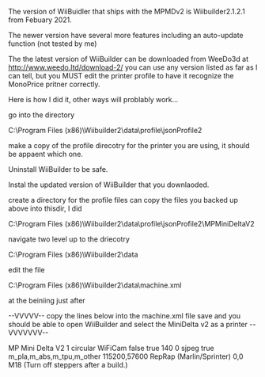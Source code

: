 
The version of WiiBuidler that ships with the MPMDv2 is Wiibuilder2.1.2.1 from Febuary 2021. 

The newer version have several more features including an auto-update function (not tested by me)

The the latest version of WiiBuilder can be downloaded from WeeDo3d at http://www.weedo.ltd/download-2/
you can use any version listed as far as I can tell, but you MUST edit the printer profile to have it recognize the MonoPrice pritner correctly.


Here is how I did it, other ways will problably work...

go into the directory

C:\Program Files (x86)\Wiibuilder2\data\profile\jsonProfile2

make a copy of the profile direcotry for the printer you are using, it should be appaent which one.

Uninstall WiiBuilder to be safe.

Instal the updated version of WiiBuilder that you downlaoded.

create a directory for the profile files can copy the files you backed up above into thisdir, I did 

C:\Program Files (x86)\Wiibuilder2\data\profile\jsonProfile2\MPMiniDeltaV2

navigate two level up to the driecotry

C:\Program Files (x86)\Wiibuilder2\data

edit the file

C:\Program Files (x86)\Wiibuilder2\data\machine.xml


at the beiniing just after 

<?xml version="1.0" encoding="utf-8"?>
<machines>

 --VVVVV-- copy the lines below into the machine.xml file save and you should be able to open WiiBuilder and select the MiniDelta v2 as a printer --VVVVVVV--

  
  <machine experimental="0">
		<name>MP Mini Delta V2</name>
		<geometry type="cartesian">
			<!-- different pulleys on X and Y axii -->
			<axis id="x" length="110" maxfeedrate="9000" homingfeedrate="1200" stepspermm="94.139704" endstops="max" timeout="60"/>  <!-- Pulley dia: 10.82mm / 1/8 step = 1/(10.82 * pi / 1600) -->
			<axis id="y" length="110" maxfeedrate="9000" homingfeedrate="1200" stepspermm="94.139704" endstops="max" timeout="60"/>  <!-- Pulley dia: 10.82mm / 1/8 step = 1/(10.82 * pi / 1600) -->
			<axis id="z" length="120" maxfeedrate="240" homingfeedrate="1100" stepspermm="400" endstops="min" timeout="60"/> <!-- Actual length is 157mm, we reserve ~5mm for safety.TR-8x8 Z axis = 1/(8/1600) -->
			<axis id="a" length="100000" maxfeedrate="1600" stepspermm="94.139704" endstops="none" homingfeedrate="1100" timeout="60"/> <!-- stepspermm is incoming filament length, see comment at bottom for explanation -->
		</geometry>
		<tools>
			<tool name="Mk8" stepper_axis="a" index="0" type="extruder" motor="true" fan="true" heatedplatform="true" motor_steps="3200" default_rpm="3" heater="true"/>
		  <extruderCount>1</extruderCount>		
    </tools>
    <bedShape>circular</bedShape>
    <wlan>
        <type>WiFiCam</type>
        <camera>false</camera>
    </wlan>
    <thumbnail>
        <visible>true</visible>
        <size>140</size>
        <rotateAngle>0</rotateAngle>
        <type>sjpeg</type>
    </thumbnail>
    <preheat>true</preheat>
    <meterials>m_pla,m_abs,m_tpu,m_other</meterials>
		<clamps></clamps>
		<driver name="RepRap">
			<!-- optional: <portname>COM3</portname> -->
			<rate>115200,57600</rate>
            <flipAxis></flipAxis>
		</driver>
		<warmup>
		</warmup>
    <firmwareFlavor>RepRap (Marlin/Sprinter)</firmwareFlavor>
	<printerCenter>0,0</printerCenter>
		<cooldown>
				M18 (Turn off steppers after a build.)
		</cooldown>
    <appendGcode>
      <startCode></startCode>
      <endCode></endCode>
    </appendGcode>
</machine>

 






